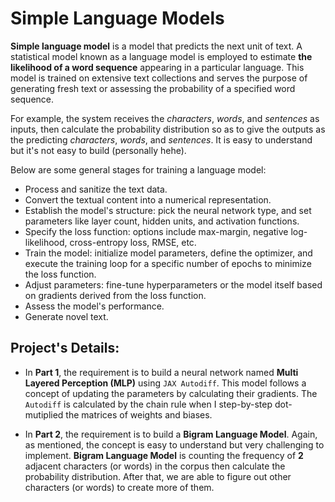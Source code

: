 # Simple Language Models

**Simple language model** is a model that predicts the next unit of text. A statistical model known as a language model is employed to estimate **the likelihood of a word sequence** appearing in a particular language. This model is trained on extensive text collections and serves the purpose of generating fresh text or assessing the probability of a specified word sequence.

For example, the system receives the *characters*, *words*, and *sentences* as inputs, then calculate the probability distribution so as to give the outputs as the predicting *characters*, *words*, and *sentences*. It is easy to understand but it's not easy to build (personally hehe).

Below are some general stages for training a language model:

- Process and sanitize the text data.
- Convert the textual content into a numerical representation.
- Establish the model's structure: pick the neural network type, and set parameters like layer count, hidden units, and activation functions.
- Specify the loss function: options include max-margin, negative log-likelihood, cross-entropy loss, RMSE, etc.
- Train the model: initialize model parameters, define the optimizer, and execute the training loop for a specific number of epochs to minimize the loss function.
- Adjust parameters: fine-tune hyperparameters or the model itself based on gradients derived from the loss function.
- Assess the model's performance.
- Generate novel text.

## Project's Details:

- In **Part 1**, the requirement is to build a neural network named **Multi Layered Perception (MLP)** using `JAX Autodiff`. This model follows a concept of updating the parameters by calculating their gradients. The `Autodiff` is calculated by the chain rule when I step-by-step dot-mutiplied the matrices of weights and biases.

- In **Part 2**, the requirement is to build a **Bigram Language Model**. Again, as mentioned, the concept is easy to understand but very challenging to implement. **Bigram Language Model** is counting the frequency of **2** adjacent characters (or words) in the corpus then calculate the probability distribution. After that, we are able to figure out other characters (or words) to create more of them.
